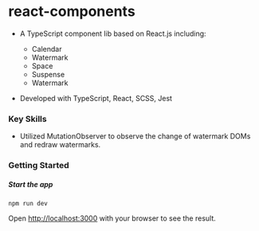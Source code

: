# react-components

- A TypeScript component lib based on React.js including:
  - Calendar
  - Watermark
  - Space
  - Suspense
  - Watermark
    
- Developed with TypeScript, React, SCSS, Jest

### Key Skills

- Utilized MutationObserver to observe the change of watermark DOMs and redraw watermarks.


### Getting Started

##### Start the app

```shell
npm run dev
```

Open [http://localhost:3000](http://localhost:3000) with your browser to see the result.
